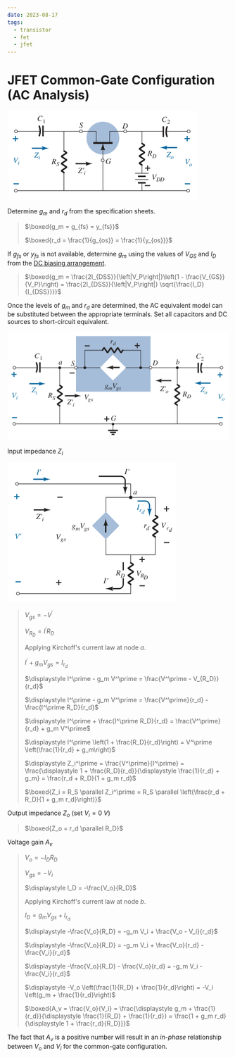 ```yaml
---
date: 2023-08-17
tags:
  - transistor
  - fet
  - jfet
---
```


# JFET Common-Gate Configuration (AC Analysis)

![](./media/n-channel-jfet-common-gate-configuration-ac.png)

Determine $g_m$ and $r_d$ from the specification sheets.

> $\boxed{g_m = g_{fs} = y_{fs}}$
>
> $\boxed{r_d = \frac{1}{g_{os}} = \frac{1}{y_{os}}}$

If $g_{fs}$ or $y_{fs}$ is not available, determine $g_m$ using the values of $V_{GS}$ and $I_D$ from the [DC biasing arrangement](d100de7d.md).

> $\boxed{g_m = \frac{2I_{DSS}}{\left|V_P\right|}\left(1 - \frac{V_{GS}}{V_P}\right) = \frac{2I_{DSS}}{\left|V_P\right|} \sqrt{\frac{I_D}{I_{DSS}}}}$

Once the levels of $g_m$ and $r_d$ are determined, the AC equivalent model can be substituted between the appropriate terminals. Set all capacitors and DC sources to short-circuit equivalent.

![](./media/n-channel-jfet-common-gate-configuration-ac-equivalent-circuit.png)

Input impedance $Z_i$

![](./media/n-channel-jfet-common-gate-configuration-ac-equivalent-circuit-input-impedance.png)

> $\displaystyle V_{gs} = -V^\prime$
>
> $\displaystyle V_{R_D} = I^\prime R_D$
>
> Applying Kirchoff's current law at node $a$.
>
> $\displaystyle I^\prime + g_m V_{gs} = I_{r_d}$
>
> $\displaystyle I^\prime - g_m V^\prime = \frac{V^\prime - V_{R_D}}{r_d}$
>
> $\displaystyle I^\prime - g_m V^\prime = \frac{V^\prime}{r_d} - \frac{I^\prime R_D}{r_d}$
>
> $\displaystyle I^\prime + \frac{I^\prime R_D}{r_d} = \frac{V^\prime}{r_d} + g_m V^\prime$
>
> $\displaystyle I^\prime \left(1 + \frac{R_D}{r_d}\right) = V^\prime \left(\frac{1}{r_d} + g_m\right)$
>
> $\displaystyle Z_i^\prime = \frac{V^\prime}{I^\prime} = \frac{\displaystyle 1 + \frac{R_D}{r_d}}{\displaystyle \frac{1}{r_d} + g_m} = \frac{r_d + R_D}{1 + g_m r_d}$
>
> $\boxed{Z_i = R_S \parallel Z_i^\prime = R_S \parallel \left(\frac{r_d + R_D}{1 + g_m r_d}\right)}$

Output impedance $Z_o$ (set $V_i = 0\ V$)

> $\boxed{Z_o = r_d \parallel R_D}$

Voltage gain $A_v$

> $\displaystyle V_o = -I_D R_D$
>
> $\displaystyle V_{gs} = -V_i$
>
> $\displaystyle I_D = -\frac{V_o}{R_D}$
>
> Applying Kirchoff's current law at node $b$.
>
> $\displaystyle I_D = g_m V_{gs} + I_{r_d}$
>
> $\displaystyle -\frac{V_o}{R_D} = -g_m V_i + \frac{V_o - V_i}{r_d}$
>
> $\displaystyle -\frac{V_o}{R_D} = -g_m V_i + \frac{V_o}{r_d} - \frac{V_i}{r_d}$
>
> $\displaystyle -\frac{V_o}{R_D} - \frac{V_o}{r_d} = -g_m V_i - \frac{V_i}{r_d}$
>
> $\displaystyle -V_o \left(\frac{1}{R_D} + \frac{1}{r_d}\right) = -V_i \left(g_m + \frac{1}{r_d}\right)$
>
> $\boxed{A_v = \frac{V_o}{V_i} = \frac{\displaystyle g_m + \frac{1}{r_d}}{\displaystyle \frac{1}{R_D} + \frac{1}{r_d}} = \frac{1 + g_m r_d}{\displaystyle 1 + \frac{r_d}{R_D}}}$

The fact that $A_v$ is a positive number will result in an *in-phase* relationship between $V_o$ and $V_i$ for the common-gate configuration.
